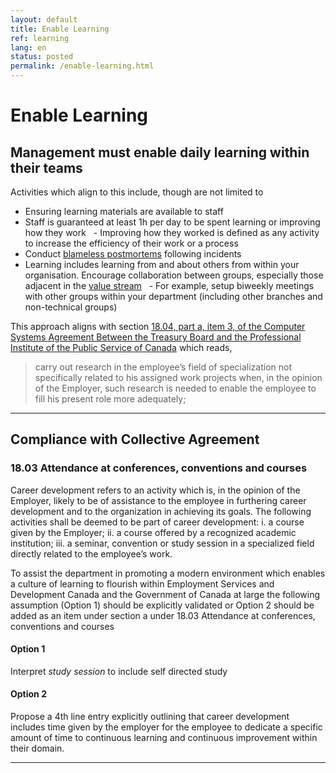 ```yaml
---
layout: default
title: Enable Learning
ref: learning
lang: en
status: posted
permalink: /enable-learning.html
---
```


# Enable Learning

## Management must enable daily learning within their teams 

Activities which align to this include, though are not limited to 

- Ensuring learning materials are available to staff 
- Staff is guaranteed at least 1h per day to be spent learning or improving how they work 
&nbsp;&nbsp;- Improving how they worked is defined as any activity to increase the efficiency of their work or a process 
- Conduct [blameless postmortems](https://landing.google.com/sre/sre-book/chapters/postmortem-culture/) following incidents 
- Learning includes learning from and about others from within your organisation. Encourage collaboration between groups, especially those adjacent in the [value stream](https://dzone.com/articles/value-stream-mapping-and-devops)
&nbsp;&nbsp;- For example, setup biweekly meetings with other groups within your department (including other branches and non-technical groups)

This approach aligns with section [18.04, part a, item 3, of the Computer Systems Agreement Between the Treasury Board and the Professional Institute of the
Public Service of Canada](https://www.tbs-sct.gc.ca/agreements-conventions/view-visualiser-eng.aspx?id=1#toc12212212224) which reads, 

> carry out research in the employee’s field of specialization not specifically related to his assigned work projects when, in the opinion of the Employer, such research is needed to enable the employee to fill his present role more adequately;

_____

## Compliance with Collective Agreement

### 18.03 Attendance at conferences, conventions and courses

Career development refers to an activity which is, in the opinion of the Employer, likely to be of assistance to the employee in furthering career development and to the organization in achieving its goals. The following activities shall be deemed to be part of career development:
i. a course given by the Employer;
ii. a course offered by a recognized academic institution;
iii. a seminar, convention or study session in a specialized field directly related to the employee’s work.

To assist the department in promoting a modern environment which enables a culture of learning to flourish within Employment Services and Development Canada and the Government of Canada at large the following assumption (Option 1) should be explicitly validated or Option 2 should be added as an item under section a under 18.03 Attendance at conferences, conventions and courses

#### Option 1 

Interpret *study session* to include self directed study 

#### Option 2 

Propose a 4th line entry explicitly outlining that career development includes time given by the employer for the employee to dedicate a specific amount of time to continuous learning and continuous improvement within their domain.

_____
